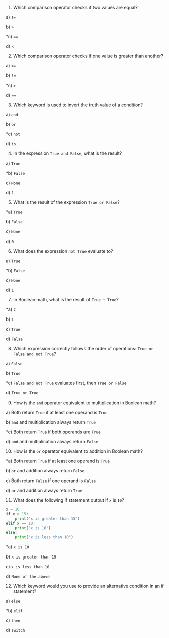 1. Which comparison operator checks if two values are equal?

a) `!=`

b) `>`

*c) `==`

d) `<`

2. Which comparison operator checks if one value is greater than another?

a) `<=`

b) `!=`

*c) `>`

d) `==`

3. Which keyword is used to invert the truth value of a condition?

a) `and`

b) `or`

*c) `not`

d) `is`

4. In the expression `True and False`, what is the result?

a) `True`

*b) `False`

c) `None`

d) `1`

5. What is the result of the expression `True or False`?

*a) `True`

b) `False`

c) `None`

d) `0`

6. What does the expression `not True` evaluate to?

a) `True`

*b) `False`

c) `None`

d) `1`

7. In Boolean math, what is the result of `True + True`?

*a) `2`

b) `1`

c) `True`

d) `False`

8. Which expression correctly follows the order of operations: `True or False and not True`?

a) `False`

b) `True`

*c) `False and not True` evaluates first, then `True or False`

d) `True or True`

9. How is the `and` operator equivalent to multiplication in Boolean math?

a) Both return `True` if at least one operand is `True`

b) `and` and multiplication always return `True`

*c) Both return `True` if both operands are `True`

d) `and` and multiplication always return `False`

10.   How is the `or` operator equivalent to addition in Boolean math?

*a) Both return `True` if at least one operand is `True`

b) `or` and addition always return `False`

c) Both return `False` if one operand is `False`

d) `or` and addition always return `True`

11.   What does the following if statement output if `x` is `10`?

```python
x = 10
if x > 15:
    print("x is greater than 15")
elif x == 10:
    print("x is 10")
else:
    print("x is less than 10")
```
*a) `x is 10`

b) `x is greater than 15`

c) `x is less than 10`

d) `None of the above`

12.   Which keyword would you use to provide an alternative condition in an if statement?

a) `else`

*b) `elif`

c) `then`

d) `switch`